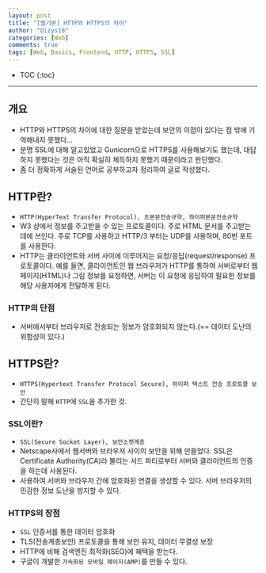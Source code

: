 ```yaml
---
layout: post
title: "[웹기본] HTTP와 HTTPS의 차이"
author: "Oizys18"
categories: [Web]
comments: true
tags: [Web, Basics, Frontend, HTTP, HTTPS, SSL]
---
```

* TOC
{:toc}
* * *
## 개요
- HTTP와 HTTPS의 차이에 대한 질문을 받았는데 보안의 이점이 있다는 점 밖에 기억해내지 못했다...
- 분명 SSL에 대해 알고있었고 Gunicorn으로 HTTPS를 사용해보기도 했는데, 대답하지 못했다는 것은 아직 확실히 체득하지 못했기 때문이라고 판단했다.
- 좀 더 정확하게 서술된 언어로 공부하고자 정리하여 글로 작성했다.  

## HTTP란? 
- `HTTP(HyperText Transfer Protocol), 초본문전송규약, 하이퍼본문전송규약`
- W3 상에서 정보를 주고받을 수 있는 프로토콜이다. 주로 HTML 문서를 주고받는 데에 쓰인다. 주로 TCP를 사용하고 HTTP/3 부터는 UDP를 사용하며, 80번 포트를 사용한다.
- HTTP는 클라이언트와 서버 사이에 이루어지는 요청/응답(request/response) 프로토콜이다. 예를 들면, 클라이언트인 웹 브라우저가 HTTP를 통하여 서버로부터 웹페이지(HTML)나 그림 정보를 요청하면, 서버는 이 요청에 응답하여 필요한 정보를 해당 사용자에게 전달하게 된다.


### HTTP의 단점 
- 서버에서부터 브라우저로 전송되는 정보가 암호화되지 않는다.(== 데이터 도난의 위험성이 있다.)

## HTTPS란?
- `HTTPS(Hypertext Transfer Protocol Secure), 하이퍼 텍스트 전송 프로토콜 보안`
- 간단히 말해 `HTTP`에 `SSL`을 추가한 것.

### SSL이란?
  - `SSL(Secure Socket Layer), 보안소켓계층` 
  - Netscape사에서 웹서버와 브라우저 사이의 보안을 위해 만들었다. SSL은 Certificate Authority(CA)라 불리는 서드 파티로부터 서버와 클라이언트의 인증을 하는데 사용된다.
  - 사용하여 서버와 브라우저 간에 암호화된 연결을 생성할 수 있다. 서버 브라우저의 민감한 정보 도난을 방지할 수 있다.

### HTTPS의 장점 
- `SSL` 인증서를 통한 데이터 암호화
- TLS(전송계층보안) 프로토콜을 통해 보안 유지, 데이터 무결성 보장 
- HTTP에 비해 검색엔진 최적화(SEO)에 혜택을 받는다. 
- 구글이 개발한 `가속화된 모바일 페이지(AMP)`를 만들 수 있다. 
